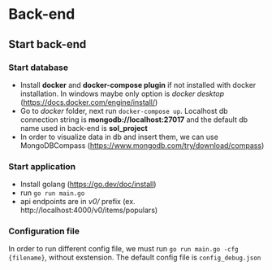 # Back-end

## Start back-end
### Start database
- Install **docker** and **docker-compose plugin** if not installed with docker installation. In windows maybe only option is *docker desktop* (https://docs.docker.com/engine/install/)
- Go to *docker* folder, next run `docker-compose up`. Localhost db connection string is **mongodb://localhost:27017** and the default db name used in back-end is **sol_project**
- In order to visualize data in db and insert them, we can use MongoDBCompass (https://www.mongodb.com/try/download/compass)
### Start application
- Install golang (https://go.dev/doc/install)
- run `go run main.go`
- api endpoints are in *v0/* prefix (ex. http://localhost:4000/v0/items/populars)

### Configuration file
In order to run different config file, we must run `go run main.go -cfg {filename}`, without exstension. The default config file is `config_debug.json`
